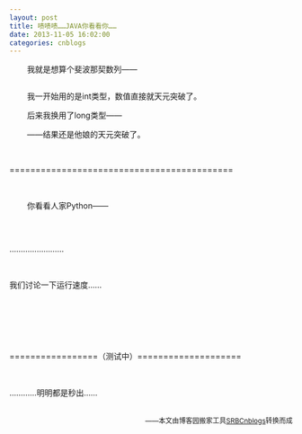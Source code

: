 ```yaml
---
layout: post
title: 啧啧啧……JAVA你看看你……
date: 2013-11-05 16:02:00
categories: cnblogs
---
```


<p>&nbsp;&nbsp;&nbsp;&nbsp;&nbsp;&nbsp;&nbsp;&nbsp;我就是想算个斐波那契数列&mdash;&mdash;</p>
<p><img src="http://images.cnitblog.com/blog/580469/201311/08234232-722a6d9fbefc4c85b3c29e78216fe49a.png" alt="" /></p>
<p>&nbsp;&nbsp;&nbsp;&nbsp;&nbsp;&nbsp;&nbsp;&nbsp;我一开始用的是int类型，数值直接就天元突破了。</p>
<p>&nbsp;&nbsp;&nbsp;&nbsp;&nbsp;&nbsp;&nbsp;&nbsp;后来我换用了long类型&mdash;&mdash;</p>
<p><img src="http://images.cnitblog.com/blog/580469/201311/08234249-22b1dcd367a64cf5a32a55cec1afc12b.png" alt="" /><br />&nbsp;&nbsp;&nbsp;&nbsp;&nbsp;&nbsp;&nbsp;&nbsp;&mdash;&mdash;结果还是他娘的天元突破了。</p>
<p>&nbsp;</p>
<p>===========================================</p>
<p>&nbsp;</p>
<p>&nbsp;&nbsp;&nbsp;&nbsp;&nbsp;&nbsp;&nbsp;&nbsp;你看看人家Python&mdash;&mdash;</p>
<p><img src="http://images.cnitblog.com/blog/580469/201311/08234310-451ef764eb214e82ade85f63b48f9d3c.png" alt="" /></p>
<p>&nbsp;</p>
<p>&hellip;&hellip;&hellip;&hellip;&hellip;&hellip;&hellip;&hellip;</p>
<p>&nbsp;</p>
<p>我们讨论一下运行速度&hellip;&hellip;</p>
<p>&nbsp;</p>
<p>&nbsp;</p>
<p>&nbsp;</p>
<p>=================（测试中）====================</p>
<p>&nbsp;</p>
<p>&hellip;&hellip;&hellip;&hellip;明明都是秒出&hellip;&hellip;<br /><br /></p>

<p align=right><span style="font-size: 12px">——本文由博客园搬家工具<a href="https://github.com/mlxy/SRBCnblogs">SRBCnblogs</a>转换而成</span></p>